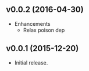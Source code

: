 ## v0.0.2 (2016-04-30)

* Enhancements
  * Relax poison dep

## v0.0.1 (2015-12-20)

* Initial release.
